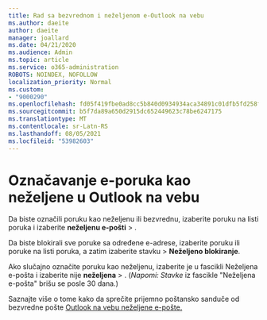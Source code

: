 ```yaml
---
title: Rad sa bezvrednom i neželjenom e-Outlook na vebu
ms.author: daeite
author: daeite
manager: joallard
ms.date: 04/21/2020
ms.audience: Admin
ms.topic: article
ms.service: o365-administration
ROBOTS: NOINDEX, NOFOLLOW
localization_priority: Normal
ms.custom:
- "9000290"
ms.openlocfilehash: fd05f419fbe0ad8cc5b840d0934934aca34891c01dfb5fd258f9deba3e63ec0f
ms.sourcegitcommit: b5f7da89a650d2915dc652449623c78be6247175
ms.translationtype: MT
ms.contentlocale: sr-Latn-RS
ms.lasthandoff: 08/05/2021
ms.locfileid: "53982603"
---
```

# <a name="mark-email-messages-as-junk-in-outlook-on-the-web"></a>Označavanje e-poruka kao neželjene u Outlook na vebu

Da biste označili poruku kao neželjenu ili bezvrednu, izaberite poruku na listi poruka i izaberite **neželjenu e-pošti**  >  .

Da biste blokirali sve poruke sa određene e-adrese, izaberite poruku ili poruke na listi poruka, a zatim izaberite stavku  >  **Neželjeno blokiranje**.

Ako slučajno označite poruku kao neželjenu, izaberite je u fascikli Neželjena e-pošta i izaberite nije **neželjena**  >  . (*Napomi: Stavke* iz fascikle "Neželjena e-pošta" brišu se posle 30 dana.)

Saznajte više o tome kako da sprečite prijemno poštansko sanduče od bezvredne pošte [Outlook na vebu neželjene e-pošte.](https://support.office.com/article/db786e79-54e2-40cc-904f-d89d57b7f41d)